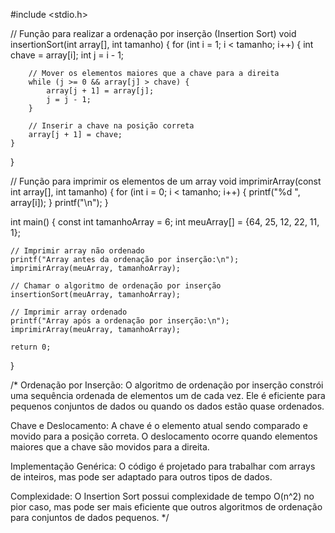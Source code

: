 #include <stdio.h>

// Função para realizar a ordenação por inserção (Insertion Sort)
void insertionSort(int array[], int tamanho) {
    for (int i = 1; i < tamanho; i++) {
        int chave = array[i];
        int j = i - 1;

        // Mover os elementos maiores que a chave para a direita
        while (j >= 0 && array[j] > chave) {
            array[j + 1] = array[j];
            j = j - 1;
        }

        // Inserir a chave na posição correta
        array[j + 1] = chave;
    }
}

// Função para imprimir os elementos de um array
void imprimirArray(const int array[], int tamanho) {
    for (int i = 0; i < tamanho; i++) {
        printf("%d ", array[i]);
    }
    printf("\n");
}

int main() {
    const int tamanhoArray = 6;
    int meuArray[] = {64, 25, 12, 22, 11, 1};

    // Imprimir array não ordenado
    printf("Array antes da ordenação por inserção:\n");
    imprimirArray(meuArray, tamanhoArray);

    // Chamar o algoritmo de ordenação por inserção
    insertionSort(meuArray, tamanhoArray);

    // Imprimir array ordenado
    printf("Array após a ordenação por inserção:\n");
    imprimirArray(meuArray, tamanhoArray);

    return 0;
}

/*
Ordenação por Inserção: O algoritmo de ordenação por inserção constrói uma sequência ordenada de elementos um de cada vez. Ele é eficiente para pequenos conjuntos de dados ou quando os dados estão quase ordenados.

Chave e Deslocamento: A chave é o elemento atual sendo comparado e movido para a posição correta. O deslocamento ocorre quando elementos maiores que a chave são movidos para a direita.

Implementação Genérica: O código é projetado para trabalhar com arrays de inteiros, mas pode ser adaptado para outros tipos de dados.

Complexidade: O Insertion Sort possui complexidade de tempo O(n^2) no pior caso, mas pode ser mais eficiente que outros algoritmos de ordenação para conjuntos de dados pequenos.
*/
